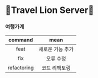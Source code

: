
<h1>🦁Travel Lion Server🦁</h1>

<h3>여행가계</h3>

| command | mean |
| :------: | :------: |
| feat | 새로운 기능 추가 |
| fix | 오류 수정 |
| refactoring | 코드 리팩토링 |
